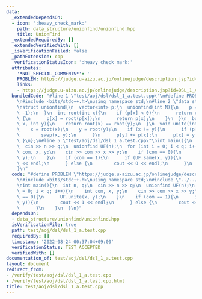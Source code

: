 ```yaml
---
data:
  _extendedDependsOn:
  - icon: ':heavy_check_mark:'
    path: data_structure/unionfind/unionfind.hpp
    title: UnionFind
  _extendedRequiredBy: []
  _extendedVerifiedWith: []
  _isVerificationFailed: false
  _pathExtension: cpp
  _verificationStatusIcon: ':heavy_check_mark:'
  attributes:
    '*NOT_SPECIAL_COMMENTS*': ''
    PROBLEM: https://judge.u-aizu.ac.jp/onlinejudge/description.jsp?id=DSL_1_A
    links:
    - https://judge.u-aizu.ac.jp/onlinejudge/description.jsp?id=DSL_1_A
  bundledCode: "#line 1 \"test/aoj/dsl/dsl_1_a.test.cpp\"\n#define PROBLEM \"https://judge.u-aizu.ac.jp/onlinejudge/description.jsp?id=DSL_1_A\"\
    \n#include <bits/stdc++.h>\nusing namespace std;\n#line 2 \"data_structure/unionfind/unionfind.hpp\"\
    \nstruct unionfind{\n  vector<int> p;\n  unionfind(int N){\n    p = vector<int>(N,\
    \ -1);\n  }\n  int root(int x){\n    if (p[x] < 0){\n      return x;\n    } else\
    \ {\n      p[x] = root(p[x]);\n      return p[x];\n    }\n  }\n  bool same(int\
    \ x, int y){\n    return root(x) == root(y);\n  }\n  void unite(int x, int y){\n\
    \    x = root(x);\n    y = root(y);\n    if (x != y){\n      if (p[x] < p[y]){\n\
    \        swap(x, y);\n      }\n      p[y] += p[x];\n      p[x] = y;\n    }\n \
    \ }\n};\n#line 5 \"test/aoj/dsl/dsl_1_a.test.cpp\"\nint main(){\n  int n, q;\n\
    \  cin >> n >> q;\n  unionfind UF(n);\n  for (int i = 0; i < q; i++){\n    int\
    \ com, x, y;\n    cin >> com >> x >> y;\n    if (com == 0){\n      UF.unite(x,\
    \ y);\n    }\n    if (com == 1){\n      if (UF.same(x, y)){\n        cout << 1\
    \ << endl;\n      } else {\n        cout << 0 << endl;\n      }\n    }\n  }\n\
    }\n"
  code: "#define PROBLEM \"https://judge.u-aizu.ac.jp/onlinejudge/description.jsp?id=DSL_1_A\"\
    \n#include <bits/stdc++.h>\nusing namespace std;\n#include \"../../../data_structure/unionfind/unionfind.hpp\"\
    \nint main(){\n  int n, q;\n  cin >> n >> q;\n  unionfind UF(n);\n  for (int i\
    \ = 0; i < q; i++){\n    int com, x, y;\n    cin >> com >> x >> y;\n    if (com\
    \ == 0){\n      UF.unite(x, y);\n    }\n    if (com == 1){\n      if (UF.same(x,\
    \ y)){\n        cout << 1 << endl;\n      } else {\n        cout << 0 << endl;\n\
    \      }\n    }\n  }\n}"
  dependsOn:
  - data_structure/unionfind/unionfind.hpp
  isVerificationFile: true
  path: test/aoj/dsl/dsl_1_a.test.cpp
  requiredBy: []
  timestamp: '2022-08-24 00:37:04+09:00'
  verificationStatus: TEST_ACCEPTED
  verifiedWith: []
documentation_of: test/aoj/dsl/dsl_1_a.test.cpp
layout: document
redirect_from:
- /verify/test/aoj/dsl/dsl_1_a.test.cpp
- /verify/test/aoj/dsl/dsl_1_a.test.cpp.html
title: test/aoj/dsl/dsl_1_a.test.cpp
---
```

